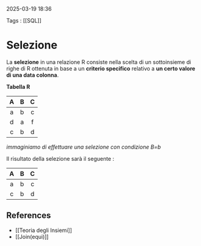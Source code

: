 2025-03-19 18:36

Tags : [[SQL]]

# Selezione

La **selezione** in una relazione R consiste nella scelta di un sottoinsieme di righe di R ottenuta in base a un **criterio specifico** relativo a **un certo valore di una data colonna**.

**Tabella R**

|  A  |  B  |  C  |
| :-: | :-: | :-: |
|  a  |  b  |  c  |
|  d  |  a  |  f  |
|  c  |  b  |  d  |

*immaginiamo di effettuare una selezione con condizione B=b*

Il risultato della selezione sarà il seguente :

|  A  |  B  |  C  |
| :-: | :-: | :-: |
|  a  |  b  |  c  |
|  c  |  b  |  d  |
 
## References

- [[Teoria degli Insiemi]]
- [[Join(equi)]]